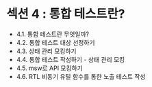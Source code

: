 # 섹션 4 : 통합 테스트란?

- 4.1. 통합 테스트란 무엇일까?
- 4.2. 통합 테스트 대상 선정하기
- 4.3. 상태 관리 모킹하기
- 4.4. 통합 테스트 작성하기 - 상태 관리 모킹
- 4.5. msw로 API 모킹하기
- 4.6. RTL 비동기 유틸 함수를 통한 노출 테스트 작성
